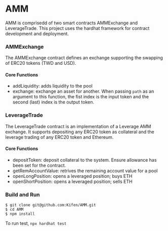 
# AMM

AMM is comprisedd of two smart contracts AMMExchange and LeverageTrade. This project uses the hardhat framework for contract development and deployment. 

### AMMExchange
The AMMExchange contract defines an exchange supporting the swapping of ERC20 tokens (TWD and USD).

#### Core Functions
- addLiquidity: adds liquidity to the pool
- exchange: exchange an asset for another. When passing `path` as an argument to this function, the fist index is the input token and the second (last) index is the output token.

### LeverageTrade
The LeverageTrade contract is an implementation of a Leverage AMM exchange. It supports depositing any ERC20 token as collateral and the leverage trading of any ERC20 token and Ethereum.

#### Core Functions
- depositToken: deposit collateral to the system. Ensure allowance has been set for the contract.
- getRemAccountValue: retrives the remaining account value for a pool
- openLongPosition: opens a leveraged position; buys ETH
- openShortPosition: opens a leveraged position; sells ETH


### Build and Run
```
$ git clone git@github.com:Kifen/AMM.git
$ cd AMM
$ npm install
```
To run test, `npx hardhat test`
